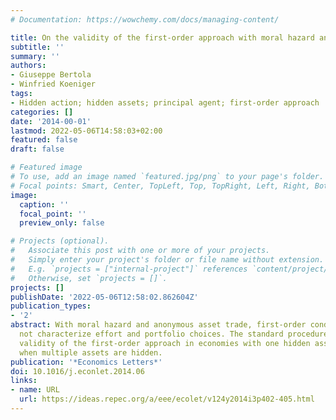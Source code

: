 ```yaml
---
# Documentation: https://wowchemy.com/docs/managing-content/

title: On the validity of the first-order approach with moral hazard and hidden assets
subtitle: ''
summary: ''
authors:
- Giuseppe Bertola
- Winfried Koeniger
tags:
- Hidden action; hidden assets; principal agent; first-order approach
categories: []
date: '2014-00-01'
lastmod: 2022-05-06T14:58:03+02:00
featured: false
draft: false

# Featured image
# To use, add an image named `featured.jpg/png` to your page's folder.
# Focal points: Smart, Center, TopLeft, Top, TopRight, Left, Right, BottomLeft, Bottom, BottomRight.
image:
  caption: ''
  focal_point: ''
  preview_only: false

# Projects (optional).
#   Associate this post with one or more of your projects.
#   Simply enter your project's folder or file name without extension.
#   E.g. `projects = ["internal-project"]` references `content/project/deep-learning/index.md`.
#   Otherwise, set `projects = []`.
projects: []
publishDate: '2022-05-06T12:58:02.862604Z'
publication_types:
- '2'
abstract: With moral hazard and anonymous asset trade, first-order conditions need
  not characterize effort and portfolio choices. The standard procedure for establishing
  validity of the first-order approach in economies with one hidden asset is not fruitful
  when multiple assets are hidden.
publication: '*Economics Letters*'
doi: 10.1016/j.econlet.2014.06
links:
- name: URL
  url: https://ideas.repec.org/a/eee/ecolet/v124y2014i3p402-405.html
---
```

